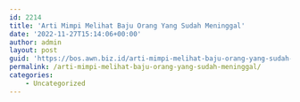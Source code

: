 ```yaml
---
id: 2214
title: 'Arti Mimpi Melihat Baju Orang Yang Sudah Meninggal'
date: '2022-11-27T15:14:06+00:00'
author: admin
layout: post
guid: 'https://bos.awn.biz.id/arti-mimpi-melihat-baju-orang-yang-sudah-meninggal/'
permalink: /arti-mimpi-melihat-baju-orang-yang-sudah-meninggal/
categories:
    - Uncategorized
---
```


